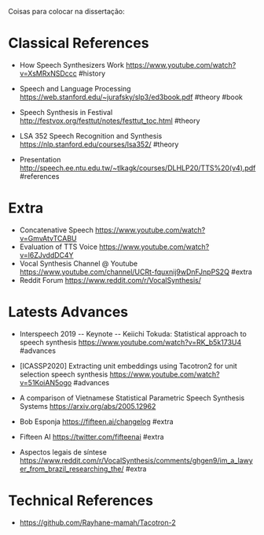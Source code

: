 Coisas para colocar na dissertação:

# Classical References
- How Speech Synthesizers Work https://www.youtube.com/watch?v=XsMRxNSDccc #history
- Speech and Language Processing <https://web.stanford.edu/~jurafsky/slp3/ed3book.pdf> #theory #book
- Speech Synthesis in Festival <http://festvox.org/festtut/notes/festtut_toc.html> #theory
- LSA 352 Speech Recognition and Synthesis https://nlp.stanford.edu/courses/lsa352/ #theory

- Presentation http://speech.ee.ntu.edu.tw/~tlkagk/courses/DLHLP20/TTS%20(v4).pdf #references

# Extra
- Concatenative Speech <https://www.youtube.com/watch?v=GmvAtvTCABU> 
- Evaluation of TTS Voice <https://www.youtube.com/watch?v=l6ZJvddDC4Y>
- Vocal Synthesis Channel @ Youtube https://www.youtube.com/channel/UCRt-fquxnij9wDnFJnpPS2Q #extra
- Reddit Forum <https://www.reddit.com/r/VocalSynthesis/>

# Latests Advances
- Interspeech 2019 -- Keynote -- Keiichi Tokuda: Statistical approach to speech synthesis <https://www.youtube.com/watch?v=RK_b5k173U4> #advances
- [ICASSP2020] Extracting unit embeddings using Tacotron2 for unit selection speech synthesis <https://www.youtube.com/watch?v=51KoiAN5ogo> #advances
- A comparison of Vietnamese Statistical Parametric Speech Synthesis Systems https://arxiv.org/abs/2005.12962

- Bob Esponja <https://fifteen.ai/changelog> #extra
- Fifteen AI <https://twitter.com/fifteenai> #extra
- Aspectos legais de síntese <https://www.reddit.com/r/VocalSynthesis/comments/ghgen9/im_a_lawyer_from_brazil_researching_the/> #extra


# Technical References
- https://github.com/Rayhane-mamah/Tacotron-2